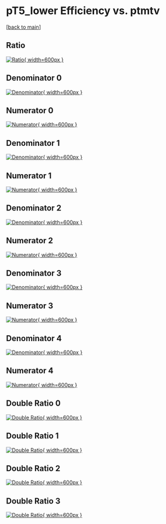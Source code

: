 # pT5_lower Efficiency vs. ptmtv

[[back to main](./)]



## Ratio

[![Ratio](../mtv/var/pT5_lower_loweta_211_1_eff_ptmtv.png){ width=600px }](../mtv/var/pT5_lower_loweta_211_1_eff_ptmtv.pdf)

## Denominator 0

[![Denominator](../mtv/den/pT5_lower_loweta_211_1_eff_ptmtv_den0.png){ width=600px }](../mtv/den/pT5_lower_loweta_211_1_eff_ptmtv_den0.pdf)

## Numerator 0

[![Numerator](../mtv/num/pT5_lower_loweta_211_1_eff_ptmtv_num0.png){ width=600px }](../mtv/num/pT5_lower_loweta_211_1_eff_ptmtv_num0.pdf)

## Denominator 1

[![Denominator](../mtv/den/pT5_lower_loweta_211_1_eff_ptmtv_den1.png){ width=600px }](../mtv/den/pT5_lower_loweta_211_1_eff_ptmtv_den1.pdf)

## Numerator 1

[![Numerator](../mtv/num/pT5_lower_loweta_211_1_eff_ptmtv_num1.png){ width=600px }](../mtv/num/pT5_lower_loweta_211_1_eff_ptmtv_num1.pdf)

## Denominator 2

[![Denominator](../mtv/den/pT5_lower_loweta_211_1_eff_ptmtv_den2.png){ width=600px }](../mtv/den/pT5_lower_loweta_211_1_eff_ptmtv_den2.pdf)

## Numerator 2

[![Numerator](../mtv/num/pT5_lower_loweta_211_1_eff_ptmtv_num2.png){ width=600px }](../mtv/num/pT5_lower_loweta_211_1_eff_ptmtv_num2.pdf)

## Denominator 3

[![Denominator](../mtv/den/pT5_lower_loweta_211_1_eff_ptmtv_den3.png){ width=600px }](../mtv/den/pT5_lower_loweta_211_1_eff_ptmtv_den3.pdf)

## Numerator 3

[![Numerator](../mtv/num/pT5_lower_loweta_211_1_eff_ptmtv_num3.png){ width=600px }](../mtv/num/pT5_lower_loweta_211_1_eff_ptmtv_num3.pdf)

## Denominator 4

[![Denominator](../mtv/den/pT5_lower_loweta_211_1_eff_ptmtv_den4.png){ width=600px }](../mtv/den/pT5_lower_loweta_211_1_eff_ptmtv_den4.pdf)

## Numerator 4

[![Numerator](../mtv/num/pT5_lower_loweta_211_1_eff_ptmtv_num4.png){ width=600px }](../mtv/num/pT5_lower_loweta_211_1_eff_ptmtv_num4.pdf)

## Double Ratio 0

[![Double Ratio](../mtv/ratio/pT5_lower_loweta_211_1_eff_ptmtv_ratio0.png){ width=600px }](../mtv/ratio/pT5_lower_loweta_211_1_eff_ptmtv_ratio0.pdf)

## Double Ratio 1

[![Double Ratio](../mtv/ratio/pT5_lower_loweta_211_1_eff_ptmtv_ratio1.png){ width=600px }](../mtv/ratio/pT5_lower_loweta_211_1_eff_ptmtv_ratio1.pdf)

## Double Ratio 2

[![Double Ratio](../mtv/ratio/pT5_lower_loweta_211_1_eff_ptmtv_ratio2.png){ width=600px }](../mtv/ratio/pT5_lower_loweta_211_1_eff_ptmtv_ratio2.pdf)

## Double Ratio 3

[![Double Ratio](../mtv/ratio/pT5_lower_loweta_211_1_eff_ptmtv_ratio3.png){ width=600px }](../mtv/ratio/pT5_lower_loweta_211_1_eff_ptmtv_ratio3.pdf)

